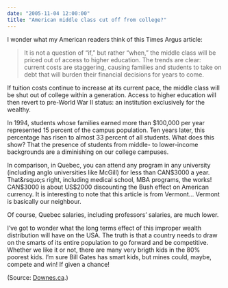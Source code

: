 ```yaml
---
date: "2005-11-04 12:00:00"
title: "American middle class cut off from college?"
---
```




I wonder what my American readers think of this Times Argus article:

> It is not a question of &ldquo;if,&rdquo; but rather &ldquo;when,&rdquo; the middle class will be priced out of access to higher education. The trends are clear: current costs are staggering, causing families and students to take on debt that will burden their financial decisions for years to come.

If tuition costs continue to increase at its current pace, the middle class will be shut out of college within a generation. Access to higher education will then revert to pre-World War II status: an institution exclusively for the wealthy.

In 1994, students whose families earned more than $100,000 per year represented 15 percent of the campus population. Ten years later, this percentage has risen to almost 33 percent of all students. What does this show? That the presence of students from middle- to lower-income backgrounds are a diminishing on our college campuses.



In comparison, in Quebec, you can attend any program in any university (including anglo universities like McGill) for less than CAN$3000 a year. That&rsquo;s right, including medical school, MBA programs, the works! CAN$3000 is about US$2000 discounting the Bush effect on American currency. It is interesting to note that this article is from Vermont&hellip; Vermont is basically our neighbour.

Of course, Quebec salaries, including professors&rsquo; salaries, are much lower.

I&rsquo;ve got to wonder what the long terms effect of this improper wealth distribution will have on the USA. The truth is that a country needs to draw on the smarts of its entire population to go forward and be competitive. Whether we like it or not, there are many very brigth kids in the 80% poorest kids. I&rsquo;m sure Bill Gates has smart kids, but mines could, maybe, compete and win! If given a chance!

(Source: [Downes.ca](http://www.downes.ca/cgi-bin/page.cgi?post=32393).)

